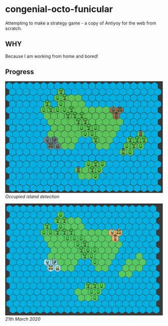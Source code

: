 # congenial-octo-funicular
Attempting to make a strategy game - a copy of Antiyoy for the web from scratch.

## WHY
Because I am working from home and bored!

## Progress
![](./screenshots/2020-03-22_findingreachable.gif)<br>
_Occupied island detection_

![](./screenshots/2020-03-22.png)
_21th March 2020_

